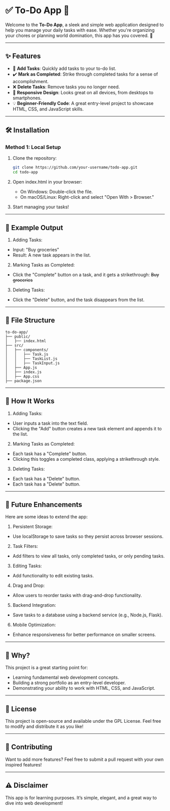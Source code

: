 # ✅ To-Do App 📝

Welcome to the **To-Do App**, a sleek and simple web application designed to help you manage your daily tasks with ease. Whether you're organizing your chores or planning world domination, this app has you covered. 🌟

---

## ✨ Features

- 📝 **Add Tasks**: Quickly add tasks to your to-do list.
- ✔️ **Mark as Completed**: Strike through completed tasks for a sense of accomplishment.
- ❌ **Delete Tasks**: Remove tasks you no longer need.
- 📱 **Responsive Design**: Looks great on all devices, from desktops to smartphones.
- 💡 **Beginner-Friendly Code**: A great entry-level project to showcase HTML, CSS, and JavaScript skills.

---

## 🛠️ Installation

### Method 1: Local Setup

1. Clone the repository:

   ```bash
   git clone https://github.com/your-username/todo-app.git
   cd todo-app
   ```

2. Open index.html in your browser:

   - On Windows: Double-click the file.
   - On macOS/Linux: Right-click and select "Open With > Browser."

3. Start managing your tasks!

---

## 🎉 Example Output

1. Adding Tasks:

- Input: "Buy groceries"
- Result: A new task appears in the list.

2. Marking Tasks as Completed:

- Click the "Complete" button on a task, and it gets a strikethrough:
  ~~Buy groceries~~

3. Deleting Tasks:

- Click the "Delete" button, and the task disappears from the list.

---

## 📂 File Structure

```
to-do-app/
├── public/
│   ├── index.html
├── src/
│   ├── components/
│   │   ├── Task.js
│   │   ├── TaskList.js
│   │   ├── TaskInput.js
│   ├── App.js
│   ├── index.js
│   ├── App.css
├── package.json

```

---

## 📖 How It Works

1. Adding Tasks:

- User inputs a task into the text field.
- Clicking the "Add" button creates a new task element and appends it to the list.

2. Marking Tasks as Completed:

- Each task has a "Complete" button.
- Clicking this toggles a completed class, applying a strikethrough style.

3. Deleting Tasks:

- Each task has a "Delete" button.
- Each task has a "Delete" button.

---

## 🌟 Future Enhancements

Here are some ideas to extend the app:

1. Persistent Storage:

- Use localStorage to save tasks so they persist across browser sessions.

2. Task Filters:

- Add filters to view all tasks, only completed tasks, or only pending tasks.

3. Editing Tasks:

- Add functionality to edit existing tasks.

4. Drag and Drop:

- Allow users to reorder tasks with drag-and-drop functionality.

5. Backend Integration:

- Save tasks to a database using a backend service (e.g., Node.js, Flask).

6. Mobile Optimization:

- Enhance responsiveness for better performance on smaller screens.

---

## 🤔 Why?

This project is a great starting point for:

- Learning fundamental web development concepts.
- Building a strong portfolio as an entry-level developer.
- Demonstrating your ability to work with HTML, CSS, and JavaScript.

---

## 📜 License

This project is open-source and available under the GPL License. Feel free to modify and distribute it as you like!

---

## 🐾 Contributing

Want to add more features? Feel free to submit a pull request with your own inspired features!

---

## ⚠️ Disclaimer

This app is for learning purposes. It’s simple, elegant, and a great way to dive into web development!
